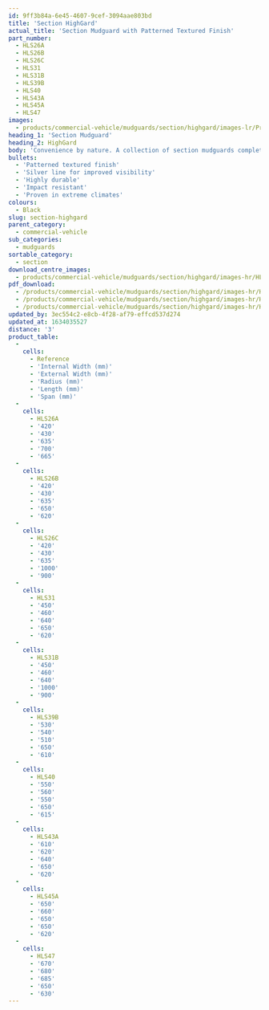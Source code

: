 ```yaml
---
id: 9ff3b84a-6e45-4607-9cef-3094aae803bd
title: 'Section HighGard'
actual_title: 'Section Mudguard with Patterned Textured Finish'
part_number:
  - HLS26A
  - HLS26B
  - HLS26C
  - HLS31
  - HLS31B
  - HLS39B
  - HLS40
  - HLS43A
  - HLS45A
  - HLS47
images:
  - products/commercial-vehicle/mudguards/section/highgard/images-lr/Product_Image_776x776_(518x518_focus_area)-HighGard-HLS26A_01.jpg
heading_1: 'Section Mudguard'
heading_2: HighGard
body: 'Convenience by nature. A collection of section mudguards complete with a patterned textured finish and silver line. Simply designed with easy installation in mind.'
bullets:
  - 'Patterned textured finish'
  - 'Silver line for improved visibility'
  - 'Highly durable'
  - 'Impact resistant'
  - 'Proven in extreme climates'
colours:
  - Black
slug: section-highgard
parent_category:
  - commercial-vehicle
sub_categories:
  - mudguards
sortable_category:
  - section
download_centre_images:
  - products/commercial-vehicle/mudguards/section/highgard/images-hr/HLS26A_01.jpg
pdf_download:
  - /products/commercial-vehicle/mudguards/section/highgard/images-hr/HLS26A_01.jpg
  - /products/commercial-vehicle/mudguards/section/highgard/images-hr/HighGard-Section_01.jpg
  - /products/commercial-vehicle/mudguards/section/highgard/images-hr/HighGard-Section_02.jpg
updated_by: 3ec554c2-e8cb-4f28-af79-effcd537d274
updated_at: 1634035527
distance: '3'
product_table:
  -
    cells:
      - Reference
      - 'Internal Width (mm)'
      - 'External Width (mm)'
      - 'Radius (mm)'
      - 'Length (mm)'
      - 'Span (mm)'
  -
    cells:
      - HLS26A
      - '420'
      - '430'
      - '635'
      - '700'
      - '665'
  -
    cells:
      - HLS26B
      - '420'
      - '430'
      - '635'
      - '650'
      - '620'
  -
    cells:
      - HLS26C
      - '420'
      - '430'
      - '635'
      - '1000'
      - '900'
  -
    cells:
      - HLS31
      - '450'
      - '460'
      - '640'
      - '650'
      - '620'
  -
    cells:
      - HLS31B
      - '450'
      - '460'
      - '640'
      - '1000'
      - '900'
  -
    cells:
      - HLS39B
      - '530'
      - '540'
      - '510'
      - '650'
      - '610'
  -
    cells:
      - HLS40
      - '550'
      - '560'
      - '550'
      - '650'
      - '615'
  -
    cells:
      - HLS43A
      - '610'
      - '620'
      - '640'
      - '650'
      - '620'
  -
    cells:
      - HLS45A
      - '650'
      - '660'
      - '650'
      - '650'
      - '620'
  -
    cells:
      - HLS47
      - '670'
      - '680'
      - '685'
      - '650'
      - '630'
---
```

